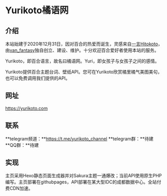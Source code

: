 # Yurikoto橘语网

## 介绍

本站始建于2020年12月31日，因对百合的热爱而诞生，灵感来自[一言Hitokoto](https://hitokoto.cn/)，由[van_fantasy](https://www.tigerxly.com/)独自创立、建设、维护。十分欢迎百合爱好者使用本站的服务。

Yurikoto，即百合语言，故名曰橘语网。Yuri，即女孩子与女孩子之间的感情。

Yurikoto提供百合主题台词、壁纸API。您可在Yurikoto欣赏橘里橘气美图美句，也可以免费调用我们提供的API。

## 网址

https://yurikoto.com

## 联系

**telegram频道：**https://t.me/yurikoto_channel
**telegram群：**待建
**QQ群：**待建

## 实现
主页采用Hexo静态页面生成器并对Sakura主题一通爆改；当前API使用原生PHP编写。主页部署在githubpages，API部署在某大型IDC的成都数据中心。全站付费CDN加速。
